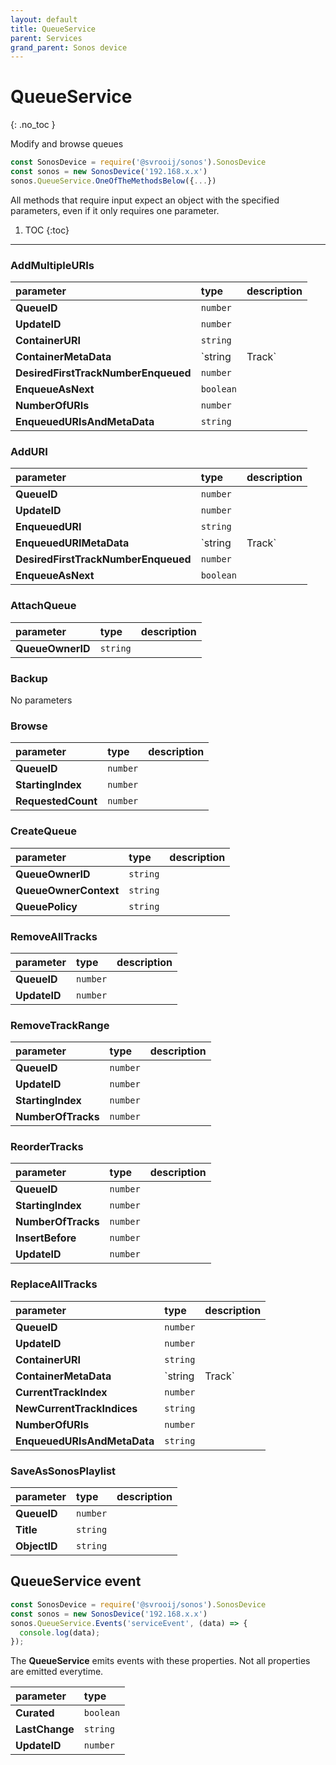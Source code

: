 ```yaml
---
layout: default
title: QueueService
parent: Services
grand_parent: Sonos device
---
```

# QueueService
{: .no_toc }

Modify and browse queues

```js
const SonosDevice = require('@svrooij/sonos').SonosDevice
const sonos = new SonosDevice('192.168.x.x')
sonos.QueueService.OneOfTheMethodsBelow({...})
```

All methods that require input expect an object with the specified parameters, even if it only requires one parameter.

1. TOC
{:toc}

---

### AddMultipleURIs

| parameter | type | description |
|:----------|:-----|:------------|
| **QueueID** | `number` |  |
| **UpdateID** | `number` |  |
| **ContainerURI** | `string` |  |
| **ContainerMetaData** | `string | Track` |  |
| **DesiredFirstTrackNumberEnqueued** | `number` |  |
| **EnqueueAsNext** | `boolean` |  |
| **NumberOfURIs** | `number` |  |
| **EnqueuedURIsAndMetaData** | `string` |  |

### AddURI

| parameter | type | description |
|:----------|:-----|:------------|
| **QueueID** | `number` |  |
| **UpdateID** | `number` |  |
| **EnqueuedURI** | `string` |  |
| **EnqueuedURIMetaData** | `string | Track` |  |
| **DesiredFirstTrackNumberEnqueued** | `number` |  |
| **EnqueueAsNext** | `boolean` |  |

### AttachQueue

| parameter | type | description |
|:----------|:-----|:------------|
| **QueueOwnerID** | `string` |  |

### Backup

No parameters

### Browse

| parameter | type | description |
|:----------|:-----|:------------|
| **QueueID** | `number` |  |
| **StartingIndex** | `number` |  |
| **RequestedCount** | `number` |  |

### CreateQueue

| parameter | type | description |
|:----------|:-----|:------------|
| **QueueOwnerID** | `string` |  |
| **QueueOwnerContext** | `string` |  |
| **QueuePolicy** | `string` |  |

### RemoveAllTracks

| parameter | type | description |
|:----------|:-----|:------------|
| **QueueID** | `number` |  |
| **UpdateID** | `number` |  |

### RemoveTrackRange

| parameter | type | description |
|:----------|:-----|:------------|
| **QueueID** | `number` |  |
| **UpdateID** | `number` |  |
| **StartingIndex** | `number` |  |
| **NumberOfTracks** | `number` |  |

### ReorderTracks

| parameter | type | description |
|:----------|:-----|:------------|
| **QueueID** | `number` |  |
| **StartingIndex** | `number` |  |
| **NumberOfTracks** | `number` |  |
| **InsertBefore** | `number` |  |
| **UpdateID** | `number` |  |

### ReplaceAllTracks

| parameter | type | description |
|:----------|:-----|:------------|
| **QueueID** | `number` |  |
| **UpdateID** | `number` |  |
| **ContainerURI** | `string` |  |
| **ContainerMetaData** | `string | Track` |  |
| **CurrentTrackIndex** | `number` |  |
| **NewCurrentTrackIndices** | `string` |  |
| **NumberOfURIs** | `number` |  |
| **EnqueuedURIsAndMetaData** | `string` |  |

### SaveAsSonosPlaylist

| parameter | type | description |
|:----------|:-----|:------------|
| **QueueID** | `number` |  |
| **Title** | `string` |  |
| **ObjectID** | `string` |  |

## QueueService event

```js
const SonosDevice = require('@svrooij/sonos').SonosDevice
const sonos = new SonosDevice('192.168.x.x')
sonos.QueueService.Events('serviceEvent', (data) => {
  console.log(data);
});
```

The **QueueService** emits events with these properties. Not all properties are emitted everytime.

| parameter | type |
|:----------|:-----|
| **Curated** | `boolean` |
| **LastChange** | `string` |
| **UpdateID** | `number` |
